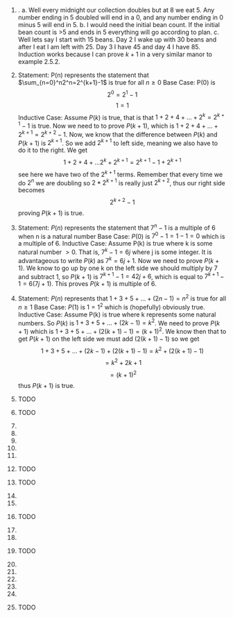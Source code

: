 1. . 
    a. Well every midnight our collection doubles but at 8 we eat 5. Any number ending in 5 doubled will end in a 0, and any number ending in 0 minus 5 will end in 5.
    b. I would need the initial bean count. If the initial bean count is >5 and ends in 5 everything will go according to plan.
    c. Well lets say I start with 15 beans. Day 2 I wake up with 30 beans and after I eat I am left with 25. Day 3 I have 45 and day 4 I have 85. Induction works because I can prove $k+1$ in a very similar manor to example 2.5.2.

2. Statement: P(n) represents the statement that  $\sum_{n=0}^n2^n=2^{k+1}-1$ is true for all $n\geq0$
Base Case: P(0) is $$2^0=2^1-1$$ $$1=1$$
Inductive Case: Assume $P(k)$ is true, that is that $1+2+4+...+2^k=2^{k+1}-1$ is true. Now we need to to prove $P(k+1)$, which is $1+2+4+...+2^{k+1}=2^{k+2}-1$. Now, we know that the difference between $P(k)$ and $P(k+1)$ is $2^{k+1}$. So we add $2^{k+1}$ to left side, meaning we also have to do it to the right. We get $$1+2+4+...2^k+2^{k+1}=2^{k+1}-1+2^{k+1}$$
see here we have two of the $2^{k+1}$ terms. Remember that every time we do $2^n$ we are doubling so $2*2^{k+1}$ is really just $2^{k+2}$, thus our right side becomes $$2^{k+2}-1$$ proving $P(k+1)$ is true.

3. Statement: $P(n)$ represents the statement that $7^n-1$ is a multiple of 6 when n is a natural number
Base Case: $P(0)$ is $7^0-1=1-1=0$ which is a multiple of 6.
Inductive Case: Assume P(k) is true where k is some natural number $>0$. That is, $7^k-1=6j$ where j is some integer. It is advantageous to write $P(k)$ as $7^k=6j+1$. Now we need to prove $P(k+1)$. We know to go up by one k on the left side we should multiply by 7 and subtract 1, so $P(k+1)$ is $7^{k+1}-1=42j+6$, which is equal to $7^{k+1}-1=6(7j+1)$. This proves $P(k+1)$ is multiple of 6.
4. Statement: $P(n)$ represents that $1+3+5+...+(2n-1)=n^2$ is true for all $n\geq1$ 
Base Case: $P(1)$ is $1=1^2$ which is (hopefully) obviously true.
Inductive Case: Assume P(k) is true where k represents some natural numbers. So $P(k)$ is $1+3+5+...+(2k-1)=k^2$. We need to prove $P(k+1)$ which is $1+3+5+...+(2(k+1)-1)=(k+1)^2$. We know then that to get $P(k+1)$ on the left side we must add $(2(k+1)-1)$ so we get $$1+3+5+...+(2k-1)+(2(k+1)-1)=k^2+(2(k+1)-1)$$
$$=k^2+2k+1$$
$$=(k+1)^2$$ 
thus $P(k+1)$ is true.
5. TODO
6. TODO
7. 
8.
9.
10.
11.
12. TODO
13. TODO
14.
15.
16. TODO
17.
18.
19. TODO
20.
21.
22.
23.
24.
25. TODO